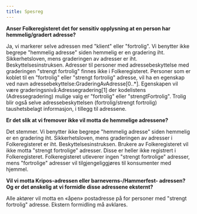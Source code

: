 ```yaml
---
title: Spesreg
---
```


**Anser Folkeregisteret det for sensitiv opplysning at en person har hemmelig/gradert adresse?**

Ja, vi markerer selve adressen med "klient" eller "fortrolig". Vi benytter ikke begrepe "hemmelig adresse" siden hemmelig
er en gradering iht. Sikkerhetsloven, mens graderingen av adresser er iht. Beskyttelsesinstruksen. Adresser til personer
med adressebeskyttelse med graderingen "strengt fortrolig" finnes ikke i Folkeregisteret. Personer som er koblet til en
"fortrolig" eller "strengt fortrolig" adresse, vil ha en egenskap ved navn adressebekyttelse:GraderingAvAdresse[0..*].
Egenskapen vil være graderingsnivå:Adressegradering[1] der kodelistens (Adressegradering) mulige valg er "fortrolig"
eller "strengtFortrolig". Trolig blir også selve adressebeskyttelsen (fortrolig/strengt fortrolig) taushetsbelagt
informasjon, i tillegg til adressene.

**Er det slik at vi fremover ikke vil motta de hemmelige adressene?**

Det stemmer.  Vi benytter ikke begrepe "hemmelig adresse" siden hemmelig er en gradering iht.
Sikkerhetsloven, mens graderingen av adresser i Folkeregisteret er iht. Beskyttelsesinstruksen.
Brukere av Folkeregisteret vil ikke motta "strengt fortrolige" adresser. Disse er heller ikke registrert i Folkeregisteret.
Folkeregisteret utleverer ingen "strengt fortrolige" adresser, mens "fortrolige" adresser vil tilgjengeliggjøres til
konsumenter med hjemmel.

**Vil vi motta Kripos-adressen eller barneverns-/Hammerfest- adressen? Og er det ønskelig at vi formidle disse adressene
eksternt?**

Alle aktører vil motta en «åpen» postadresse på for personer med "strengt fortrolig" adresse. Ekstern formidling må avklares.


